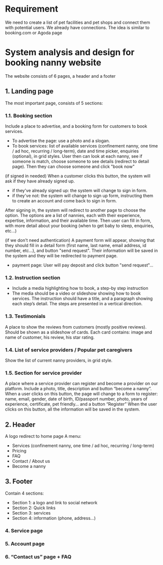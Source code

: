 # Requirement
We need to create a list of pet facilities and pet shops and connect them with potential users. We already have connections. The idea is similar to booking.com or Agoda page
# System analysis and design for booking nanny website
The website consists of 6 pages, a header and a footer
## 1. Landing page
The most important page, consists of 5 sections:
### 1.1. Booking section
Include a place to advertise, and a booking form for customers to book services. 
* To advertise the page: use a photo and a slogan.
* To book services: list of available services (confinement nanny, one time / ad hoc, recurring / long-term), date and time picker, enquiries (optional), in grid styles. User then can look at each nanny, see if someone is match, choose someone to see details (redirect to detail page). Then they can choose someone and click "book now"

(if signed in needed)
When a customer clicks this button, the system will ask if they have already signed up.

- if they've already signed up: the system will change to sign in form.
- if they've not: the system will change to sign up form, instructing them to create an account and come back to sign in form.

After signing in, the system will redirect to another page to choose the option. The options are a list of nannies, each with their experience, expertise, information, and their available time. Then user can fill in form, with more detail about your booking (when to get baby to sleep, enquiries, etc...)

(if we don't need authentication)
A payment form will appear, showing that they should fill in a detail form (first name, last name, email address, id number, etc...), and button "send request". Their information will be saved in the system and they will be redirected to payment page.

* payment page: User will pay deposit and click button "send request"...

### 1.2. Instruction section
* Include a media highlighting how to book, a step-by step instruction
* The media should be a video or slideshow showing how to book services.
The instruction should have a title, and a paragraph showing each step’s detail. The steps are presented in a vertical direction.

### 1.3. Testimonials
A place to show the reviews from customers (mostly positive reviews). Should be shown as a slideshow of cards. Each card contains: image and name of customer, his review, his star rating.
### 1.4. List of service providers / Popular pet caregivers
Show the list of current nanny providers, in grid style.
### 1.5. Section for service provider
A place where a service provider can register and become a provider on our platform. Include a photo, title, description and button “become a nanny”. When a user clicks on this button, the page will change to a form to register: name, email, gender, date of birth, ID/passport number, photo, years of experience, certificate, pet friendly… and a button “Register”
When the user clicks on this button, all the information will be saved in the system.
## 2. Header
A logo redirect to home page
A menu: 
* Services (confinement nanny, one time / ad hoc, recurring / long-term)
* Pricing
* FAQ
* Contact / About us
* Become a nanny

## 3. Footer
Contain 4 sections:
* Section 1: a logo and link to social network
* Section 2: Quick links
* Section 3: services
* Section 4: information (phone, address…)

### 4. Service page
### 5. Account page
### 6. “Contact us” page + FAQ

